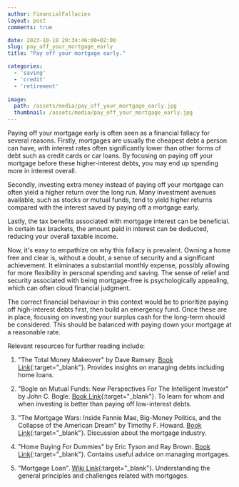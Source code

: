 ```yaml
---
author: FinancialFallacies
layout: post
comments: true

date: 2023-10-18 20:34:46:00+02:00  
slug: pay_off_your_mortgage_early
title: "Pay off your mortgage early."

categories:
  - 'saving'
  - 'credit'
  - 'retirement'
  
image:
  path: /assets/media/pay_off_your_mortgage_early.jpg
  thumbnail: /assets/media/pay_off_your_mortgage_early.jpg
---
```


Paying off your mortgage early is often seen as a financial fallacy for several reasons. Firstly, mortgages are usually the cheapest debt a person can have, with interest rates often significantly lower than other forms of debt such as credit cards or car loans. By focusing on paying off your mortgage before these higher-interest debts, you may end up spending more in interest overall.

Secondly, investing extra money instead of paying off your mortgage can often yield a higher return over the long run. Many investment avenues available, such as stocks or mutual funds, tend to yield higher returns compared with the interest saved by paying off a mortgage early.

Lastly, the tax benefits associated with mortgage interest can be beneficial. In certain tax brackets, the amount paid in interest can be deducted, reducing your overall taxable income.

Now, it's easy to empathize on why this fallacy is prevalent. Owning a home free and clear is, without a doubt, a sense of security and a significant achievement. It eliminates a substantial monthly expense, possibly allowing for more flexibility in personal spending and saving. The sense of relief and security associated with being mortgage-free is psychologically appealing, which can often cloud financial judgment.

The correct financial behaviour in this context would be to prioritize paying off high-interest debts first, then build an emergency fund. Once these are in place, focusing on investing your surplus cash for the long-term should be considered. This should be balanced with paying down your mortgage at a reasonable rate.

Relevant resources for further reading include:

1. "The Total Money Makeover" by Dave Ramsey. [Book Link](https://www.amazon.com/Total-Money-Makeover-Classic-Financial/dp/1595555277/ref=nosim?tag=financialfall-20){:target="_blank"}.
Provides insights on managing debts including home loans.

2. "Bogle on Mutual Funds: New Perspectives For The Intelligent Investor" by John C. Bogle. [Book Link](https://www.amazon.com/Bogle-Mutual-Funds-Perspectives-Intelligent/dp/111908833X/ref=nosim?tag=financialfall-20){:target="_blank"}.
To learn for whom and when investing is better than paying off low-interest debts.

3. "The Mortgage Wars: Inside Fannie Mae, Big-Money Politics, and the Collapse of the American Dream" by Timothy F. Howard. [Book Link](https://www.amazon.com/Mortgage-Wars-Big-Money-Politics-Collapse/dp/0071821090/ref=nosim?tag=financialfall-20){:target="_blank"}.
Discussion about the mortgage industry.

4. "Home Buying For Dummies" by Eric Tyson and Ray Brown. [Book Link](https://www.amazon.com/Home-Buying-Dummies-Eric-Tyson/dp/0470453656/ref=nosim?tag=financialfall-20){:target="_blank"}.
Contains useful advice on managing mortgages.

6. "Mortgage Loan". [Wiki Link](https://en.wikipedia.org/wiki/Mortgage_loan){:target="_blank"}. 
Understanding the general principles and challenges related with mortgages.
